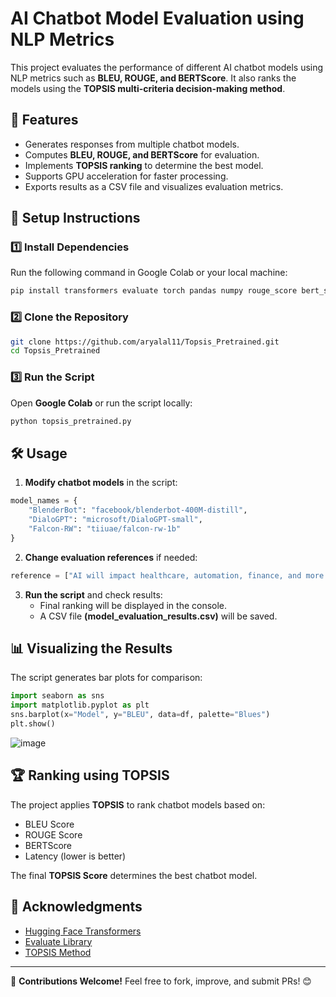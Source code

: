 # AI Chatbot Model Evaluation using NLP Metrics

This project evaluates the performance of different AI chatbot models using NLP metrics such as **BLEU, ROUGE, and BERTScore**. It also ranks the models using the **TOPSIS multi-criteria decision-making method**.

## 🚀 Features
- Generates responses from multiple chatbot models.
- Computes **BLEU, ROUGE, and BERTScore** for evaluation.
- Implements **TOPSIS ranking** to determine the best model.
- Supports GPU acceleration for faster processing.
- Exports results as a CSV file and visualizes evaluation metrics.

## 📂 Setup Instructions
### 1️⃣ Install Dependencies
Run the following command in Google Colab or your local machine:
```sh
pip install transformers evaluate torch pandas numpy rouge_score bert_score seaborn matplotlib
```

### 2️⃣ Clone the Repository
```sh
git clone https://github.com/aryalal11/Topsis_Pretrained.git
cd Topsis_Pretrained
```

### 3️⃣ Run the Script
Open **Google Colab** or run the script locally:
```sh
python topsis_pretrained.py
```

## 🛠️ Usage
1. **Modify chatbot models** in the script:
```python
model_names = {
    "BlenderBot": "facebook/blenderbot-400M-distill",
    "DialoGPT": "microsoft/DialoGPT-small",
    "Falcon-RW": "tiiuae/falcon-rw-1b"
}
```
2. **Change evaluation references** if needed:
```python
reference = ["AI will impact healthcare, automation, finance, and more."]
```
3. **Run the script** and check results:
   - Final ranking will be displayed in the console.
   - A CSV file **(model_evaluation_results.csv)** will be saved.

## 📊 Visualizing the Results
The script generates bar plots for comparison:
```python
import seaborn as sns
import matplotlib.pyplot as plt
sns.barplot(x="Model", y="BLEU", data=df, palette="Blues")
plt.show()
```
![image](https://github.com/user-attachments/assets/c91d4709-1a74-4f00-a32b-7d1dae17b022)

## 🏆 Ranking using TOPSIS
The project applies **TOPSIS** to rank chatbot models based on:
- BLEU Score
- ROUGE Score
- BERTScore
- Latency (lower is better)

The final **TOPSIS Score** determines the best chatbot model.

## 🙌 Acknowledgments
- [Hugging Face Transformers](https://huggingface.co/transformers/)
- [Evaluate Library](https://huggingface.co/docs/evaluate/index)
- [TOPSIS Method](https://en.wikipedia.org/wiki/TOPSIS)

---
🎯 **Contributions Welcome!** Feel free to fork, improve, and submit PRs! 😊


